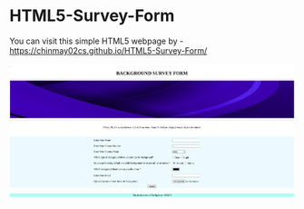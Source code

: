 # HTML5-Survey-Form

You can visit this simple HTML5 webpage by - https://chinmay02cs.github.io/HTML5-Survey-Form/


![HTML5 Page](https://github.com/CHINMAY02CS/HTML5-Survey-Form/blob/main/Screenshot%20from%202023-01-26%2003-50-41.png)
